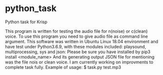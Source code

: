 
# python_task

Python task for Krisp

This program is written for testing the audio file for n(noise) or c(clean) voice.
To use this program you need to give audio file as command line argument.
This software was written in Ubuntu Linux 18.04 environment and have test under Python3.6.9, with these modules included:
playsound, multiprocessing, sys and json: 
Please be sure you have installed by pip3 install <module_name>
And its generating output JSON file for mentioning was the file nois or clean voice.
I am currently working on improvments to complete task fully.
Example of usage:
$ task.py test.mp3
